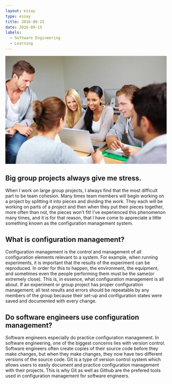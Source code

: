 ```yaml
---
layout: essay
type: essay
title: 2016-09-15
date: 2016-09-15
labels:
  - Software Engineering
  - Learning
---
```


<img class="ui medium right floated rounded image" src="../images/Group_Projects.jpg">
<H2>Big group projects always give me stress.</H2>

When I work on large group projects, I always find that the most difficult part to be team cohesion. Many times team members will begin working on a project by splitting it into pieces and dividing the work. They each will be working on parts of a project and then when they put their pieces together, more often than not, the pieces won't fit! I've experienced this phenomenon many times, and it is for that reason, that I have come to appreciate a little something known as the configuration management system.

<H2>What is configuration management?</H2>

Configuration management is the control and management of all configuration elements relevant to a system. For example, when running experiments, it is important that the results of the experiment can be reproduced. In order for this to happen, the environment, the equipment, and sometimes even the people performing them must be the same(or extremely close). This is, in essence, what configuration management is all about. If an experiment or group project has proper configuration management; all test results and errors should be repeatable by any members of the group because their set-up and configuration states were saved and documented with every change.

<H2>Do software engineers use configuration management?</H2>

Software engineers especially do practice configuration management. In software engineering, one of the biggest concerns lies with version control. Software engineers often create copies of their source code before they make changes, but when they make changes, they now have two different versions of the source code. Git is a type of version control system which allows users to easily document and practice configuration management with their projects. This is why Git as well as Github are the prefered tools used in configuration management for software engineers.
